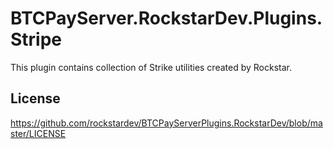 ﻿# BTCPayServer.RockstarDev.Plugins.Stripe

This plugin contains collection of Strike utilities created by Rockstar.

## License
https://github.com/rockstardev/BTCPayServerPlugins.RockstarDev/blob/master/LICENSE
